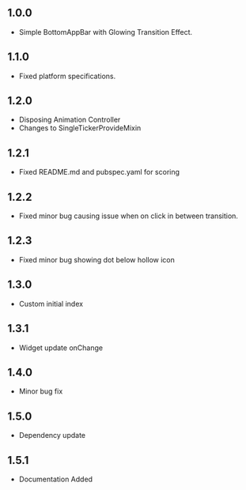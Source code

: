 ## 1.0.0

* Simple BottomAppBar with Glowing Transition Effect.

## 1.1.0

* Fixed platform specifications.

## 1.2.0

* Disposing Animation Controller
* Changes to SingleTickerProvideMixin

## 1.2.1

* Fixed README.md and pubspec.yaml for scoring

## 1.2.2

* Fixed minor bug causing issue when on click in between transition.

## 1.2.3

* Fixed minor bug showing dot below hollow icon

## 1.3.0

* Custom initial index

## 1.3.1

* Widget update onChange

## 1.4.0

* Minor bug fix

## 1.5.0

* Dependency update

## 1.5.1

* Documentation Added